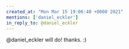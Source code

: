 ```yaml
---
created_at: "Mon Mar 15 19:06:40 +0000 2021"
mentions: ['daniel_eckler']
in_reply_to: @daniel_eckler
---
```


@daniel_eckler will do! thanks. :)